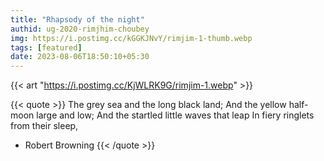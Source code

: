 ```yaml
---
title: "Rhapsody of the night"
authid: ug-2020-rimjhim-choubey
img: https://i.postimg.cc/kGGKJNvY/rimjim-1-thumb.webp
tags: [featured]
date: 2023-08-06T18:50:10+05:30
---
```


{{< art "https://i.postimg.cc/KjWLRK9G/rimjim-1.webp" >}}

{{< quote >}}
The grey sea and the long black land;
And the yellow half-moon large and low;
And the startled little waves that leap
In fiery ringlets from their sleep,

- Robert Browning
  {{< /quote >}}
